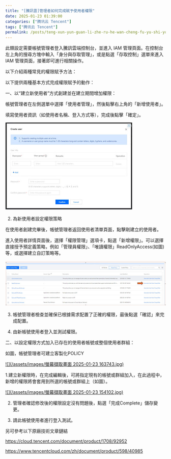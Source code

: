 ```yaml
---
title: "[騰訊雲]管理者如何完成賦予使用者權限"
date: 2025-01-23 01:39:00
categories: ["腾讯云 Tencent"]
tags: ["腾讯云 Tencent"]
permalink: /posts/teng-xun-yun-guan-li-zhe-ru-he-wan-cheng-fu-yu-shi-yong-zhe-quan-xian/
---
```

此類設定需要帳號管理者登入騰訊雲端控制台，並進入 IAM 管理頁面。在控制台左上角的搜尋方塊中輸入「身分與存取管理」，或是點選「存取控制」選單來進入 IAM 管理頁面，接著即可進行相關操作。

以下介紹兩種常見的權限賦予方法：

以下提供兩種基本方式完成權限賦予的動作：

一、以“建立新使用者”方式創建並在建立期間增加權限：

帳號管理者在左側選單中選擇「使用者管理」，然後點擊右上角的「新增使用者」。

填寫使用者資訊（如使用者名稱、登入方式等），完成後點擊「確定」。

[![](/assets/images/創造新使用者.jpg)](https://blogger.googleusercontent.com/img/b/R29vZ2xl/AVvXsEgrrP-NeSpyz6pwCTrekdvBofZeqwYFxzjBQSVwuNtgyLqCa3KjIROQ87Mve7clFPKhWl3IVepzDg59qUCIfbab0VOH1Loo-_zDycPSWSWPv6qFgfP4HGKBVuaEYEeHOWFPCwOetWmp84CEnh2KEb0nrun4b0z0VsIbemqouTJuTpAyZqQDTLNzleYBVbo/s902/%E5%89%B5%E9%80%A0%E6%96%B0%E4%BD%BF%E7%94%A8%E8%80%85.jpg)

2. 為新使用者設定權限策略

在使用者創建完畢後，帳號管理者返回使用者清單頁面，點擊剛建立的使用者。

進入使用者詳情頁面後，選擇「權限管理」選項卡，點選「新增權限」。可以選擇直接授予預定義策略，例如「管理員權限」、「唯讀權限」ReadOnlyAccess(如圖)等，或選擇建立自訂策略等。

[![](/assets/images/關連與指定使用者或群組.jpg)](https://blogger.googleusercontent.com/img/b/R29vZ2xl/AVvXsEjhVniOPxaso4RAJw9VlYHOXSjoX8R9hIhDBequQoFyn3FBtKGS9BDSLi4s8BjrAhqCmAc2Oy6qm-5mdM-nIA2RJN5I0WgY1uKpZFgU9wXv90rwskz-6eQtf6bkVRI8OWdxKNqq-e2ueUlWxWNamDAYDM453yBFPoTTzLJdjIf4qwOuPtls8bsGqh9UNSE/s1316/%E9%97%9C%E9%80%A3%E8%88%87%E6%8C%87%E5%AE%9A%E4%BD%BF%E7%94%A8%E8%80%85%E6%88%96%E7%BE%A4%E7%B5%84.jpg)

3. 帳號管理者檢查並確保已根據需求配置了正確的權限，最後點選「確認」來完成配置。

4. 由新帳號使用者登入並測試權限。

二、以設定權限方式加入已存在的使用者帳號或整個使用者群組：

如圖，帳號管理者可建立客製化POLICY

[![](/assets/images/螢幕擷取畫面 2025-01-23 163743.jpg)](https://blogger.googleusercontent.com/img/b/R29vZ2xl/AVvXsEjUgPSk0RKWonT40mXzdPnzD9PYyJRN5VlV_HZZPZ9vjmqUFC9xO63MgJyLY0me_NOW8x4EncA3vzN61TQrmh7xp2XP2vuauAyf-RVnvj-AqFOCQRCfd49z3PODampOObYxjwQZwH1OrJow3b-iArtKyPMzWcs1tjVe0p7JPsL01o-0TtWy4b0sEvidjPU/s1178/%E8%9E%A2%E5%B9%95%E6%93%B7%E5%8F%96%E7%95%AB%E9%9D%A2%202025-01-23%20163743.jpg)

1.建立新權限時，在完成編輯後，可將指定現有的帳號或群組加入，在此過程中，新增的權限將會套用到所選的帳號或群組上（如圖）。

[![](/assets/images/螢幕擷取畫面 2025-01-23 154102.jpg)](https://blogger.googleusercontent.com/img/b/R29vZ2xl/AVvXsEjoBo1OZaByDOU1k0v7hQBOi_1UBdI3I7TPxeclzujru06vGWTe6IZ3RnrJEbxQpefC5wyk58D8phK3Kyx_DFAJJR_ZV527RI2ck9SHH3AuswmYae0jlpc9Un02_g_ZzbHJu7v2Y9DXzAlDxvkg4-OqPptRerMuWlMzrqVS2qD1XBfihLb0xaDekd8f6nI/s727/%E8%9E%A2%E5%B9%95%E6%93%B7%E5%8F%96%E7%95%AB%E9%9D%A2%202025-01-23%20154102.jpg)

2. 管理者確認修改後的權限設定沒有問題後，點選「完成Complete」儲存變更。

3. 請此帳號使用者進行登入測試。

另可參考以下原廠技術文章鏈結

https://cloud.tencent.com/document/product/1708/92952

https://www.tencentcloud.com/zh/document/product/598/40985